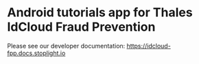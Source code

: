 # Android tutorials app for Thales IdCloud Fraud Prevention

Please see our developer documentation: https://idcloud-fpp.docs.stoplight.io
